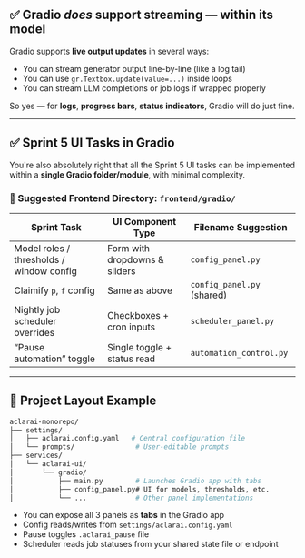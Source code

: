 ## ✅ Gradio *does* support streaming — within its model

Gradio supports **live output updates** in several ways:

* You can stream generator output line-by-line (like a log tail)
* You can use `gr.Textbox.update(value=...)` inside loops
* You can stream LLM completions or job logs if wrapped properly

So yes — for **logs**, **progress bars**, **status indicators**, Gradio will do just fine.

---

## ✅ Sprint 5 UI Tasks in Gradio

You're also absolutely right that all the Sprint 5 UI tasks can be implemented within a **single Gradio folder/module**, with minimal complexity.

### 📁 Suggested Frontend Directory: `frontend/gradio/`

| Sprint Task                              | UI Component Type             | Filename Suggestion        |
| ---------------------------------------- | ----------------------------- | -------------------------- |
| Model roles / thresholds / window config | Form with dropdowns & sliders | `config_panel.py`          |
| Claimify `p`, `f` config                 | Same as above                 | `config_panel.py` (shared) |
| Nightly job scheduler overrides          | Checkboxes + cron inputs      | `scheduler_panel.py`       |
| “Pause automation” toggle                | Single toggle + status read   | `automation_control.py`    |

---

## 🧱 Project Layout Example

```bash
aclarai-monorepo/
├── settings/
│   ├── aclarai.config.yaml   # Central configuration file
│   └── prompts/               # User-editable prompts
├── services/
│   └── aclarai-ui/
│       └── gradio/
│           ├── main.py        # Launches Gradio app with tabs
│           ├── config_panel.py# UI for models, thresholds, etc.
│           └── ...            # Other panel implementations
```

* You can expose all 3 panels as **tabs** in the Gradio app
* Config reads/writes from `settings/aclarai.config.yaml`
* Pause toggles `.aclarai_pause` file
* Scheduler reads job statuses from your shared state file or endpoint
